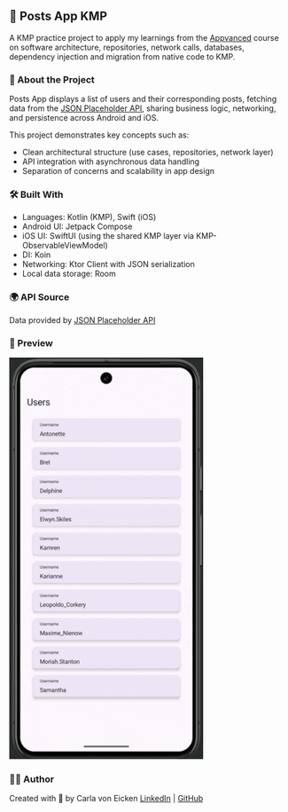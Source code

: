 ## 📱 Posts App KMP

A KMP practice project to apply my learnings from the [Appvanced](https://www.app-entwickler-werden.de/) course on software architecture, repositories, network calls, databases, dependency injection and migration from native code to KMP.

### 🧠 About the Project

Posts App displays a list of users and their corresponding posts, fetching data from the [JSON Placeholder API](https://jsonplaceholder.typicode.com/), sharing business logic, networking, and persistence across Android and iOS. 

This project demonstrates key concepts such as:
- Clean architectural structure (use cases, repositories, network layer)
- API integration with asynchronous data handling
- Separation of concerns and scalability in app design

### 🛠️ Built With

- Languages: Kotlin (KMP), Swift (iOS)
- Android UI: Jetpack Compose
- iOS UI: SwiftUI (using the shared KMP layer via KMP-ObservableViewModel)
- DI: Koin
- Networking: Ktor Client with JSON serialization
- Local data storage: Room

### 🌍 API Source

Data provided by [JSON Placeholder API](https://jsonplaceholder.typicode.com/)

### 📸 Preview
<img src="./demo.gif" width="350">

### 👩‍💻 Author

Created with 💙 by Carla von Eicken
[LinkedIn](https://www.linkedin.com/in/carla-von-eicken/) | [GitHub](https://github.com/carla-voneicken)

